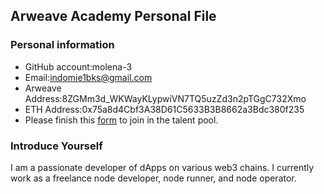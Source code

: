 ## Arweave Academy Personal File

### Personal information

- GitHub account:molena-3
- Email:indomie1bks@gmail.com
- Arweave Address:8ZGMm3d_WKWayKLypwiVN7TQ5uzZd3n2pTGgC732Xmo
- ETH Address:0x75a8d4Cbf3A38D61C5633B3B8662a3Bdc380f235
- Please finish this [form](https://docs.google.com/forms/d/e/1FAIpQLSfWA5fIIcBgmRppm3jNz5vmf9Mai_QMVil-2pO4r7YKn_Zhtw/viewform?usp=sf_link) to join in the talent pool.

### Introduce Yourself
I am a passionate developer of dApps on various web3 chains. I currently work as a freelance node developer, node runner, and node operator.
